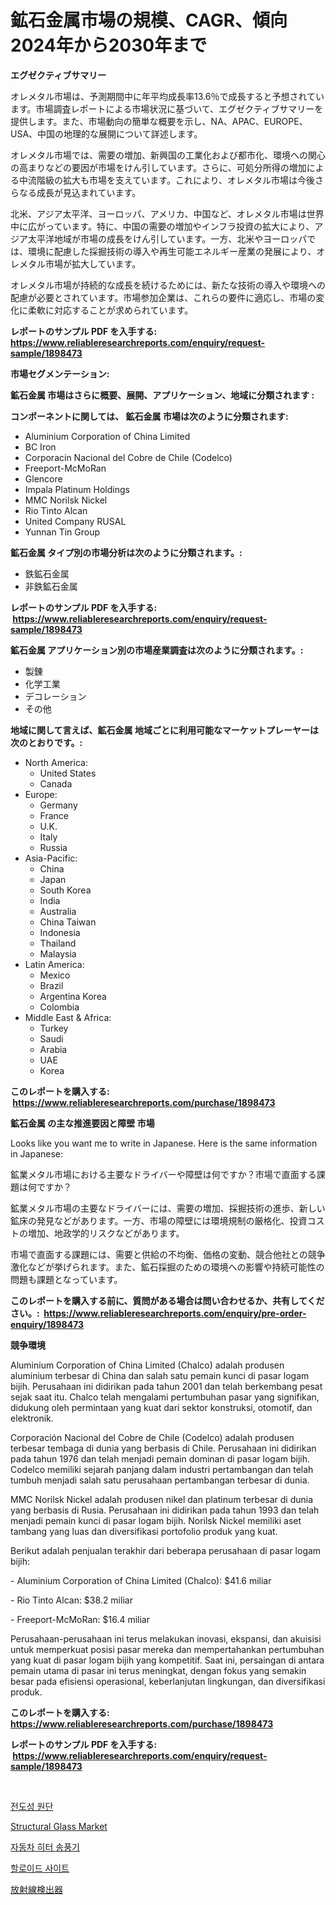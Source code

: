 <p><h1>鉱石金属市場の規模、CAGR、傾向 2024年から2030年まで</h1></p><p><strong>エグゼクティブサマリー</strong></p>
<p><p>オレメタル市場は、予測期間中に年平均成長率13.6％で成長すると予想されています。市場調査レポートによる市場状況に基づいて、エグゼクティブサマリーを提供します。また、市場動向の簡単な概要を示し、NA、APAC、EUROPE、USA、中国の地理的な展開について詳述します。</p><p>オレメタル市場では、需要の増加、新興国の工業化および都市化、環境への関心の高まりなどの要因が市場をけん引しています。さらに、可処分所得の増加による中流階級の拡大も市場を支えています。これにより、オレメタル市場は今後さらなる成長が見込まれています。</p><p>北米、アジア太平洋、ヨーロッパ、アメリカ、中国など、オレメタル市場は世界中に広がっています。特に、中国の需要の増加やインフラ投資の拡大により、アジア太平洋地域が市場の成長をけん引しています。一方、北米やヨーロッパでは、環境に配慮した採掘技術の導入や再生可能エネルギー産業の発展により、オレメタル市場が拡大しています。</p><p>オレメタル市場が持続的な成長を続けるためには、新たな技術の導入や環境への配慮が必要とされています。市場参加企業は、これらの要件に適応し、市場の変化に柔軟に対応することが求められています。</p></p>
<p><strong>レポートのサンプル PDF を入手する: <a href="https://www.reliableresearchreports.com/enquiry/request-sample/1898473">https://www.reliableresearchreports.com/enquiry/request-sample/1898473</a></strong></p>
<p><strong>市場セグメンテーション:</strong></p>
<p><strong> 鉱石金属 市場はさらに概要、展開、アプリケーション、地域に分類されます :</strong></p>
<p><strong>コンポーネントに関しては、 鉱石金属 市場は次のように分類されます: &nbsp;</strong></p>
<p><ul><li>Aluminium Corporation of China Limited</li><li>BC Iron</li><li>Corporacin Nacional del Cobre de Chile (Codelco)</li><li>Freeport-McMoRan</li><li>Glencore</li><li>Impala Platinum Holdings</li><li>MMC Norilsk Nickel</li><li>Rio Tinto Alcan</li><li>United Company RUSAL</li><li>Yunnan Tin Group</li></ul></p>
<p><strong> 鉱石金属 タイプ別の市場分析は次のように分類されます。:</strong></p>
<p><ul><li>鉄鉱石金属</li><li>非鉄鉱石金属</li></ul></p>
<p><strong>レポートのサンプル PDF を入手する: &nbsp;<a href="https://www.reliableresearchreports.com/enquiry/request-sample/1898473">https://www.reliableresearchreports.com/enquiry/request-sample/1898473</a></strong></p>
<p><strong> 鉱石金属 アプリケーション別の市場産業調査は次のように分類されます。:</strong></p>
<p><ul><li>製錬</li><li>化学工業</li><li>デコレーション</li><li>その他</li></ul></p>
<p><strong>地域に関して言えば、鉱石金属 地域ごとに利用可能なマーケットプレーヤーは次のとおりです。:</strong></p>
<p><ul>
    <li>
        North America:
        <ul>
            <li>United States</li>
            <li>Canada</li>
        </ul>
    </li>
    <li>
        Europe:
        <ul>
            <li>Germany</li>
            <li>France</li>
            <li>U.K.</li>
            <li>Italy</li>
            <li>Russia</li>
        </ul>
    </li>
    <li>
        Asia-Pacific:
        <ul>
            <li>China</li>
            <li>Japan</li>
            <li>South Korea</li>
            <li>India</li>
            <li>Australia</li>
            <li>China Taiwan</li>
            <li>Indonesia</li>
            <li>Thailand</li>
            <li>Malaysia</li>
        </ul>
    </li>
    <li>
        Latin America:
        <ul>
            <li>Mexico</li>
            <li>Brazil</li>
            <li>Argentina Korea</li>
            <li>Colombia</li>
        </ul>
    </li>
    <li>
        Middle East & Africa:
        <ul>
            <li>Turkey</li>
            <li>Saudi</li>
            <li>Arabia</li>
            <li>UAE</li>
            <li>Korea</li>
        </ul>
    </li>
    </ul></p>
<p><strong>このレポートを購入する: &nbsp;<a href="https://www.reliableresearchreports.com/purchase/1898473">https://www.reliableresearchreports.com/purchase/1898473</a></strong></p>
<p><strong>鉱石金属 の主な推進要因と障壁 市場</strong></p>
<p><p>Looks like you want me to write in Japanese. Here is the same information in Japanese:</p><p>鉱業メタル市場における主要なドライバーや障壁は何ですか？市場で直面する課題は何ですか？</p><p>鉱業メタル市場の主要なドライバーには、需要の増加、採掘技術の進歩、新しい鉱床の発見などがあります。一方、市場の障壁には環境規制の厳格化、投資コストの増加、地政学的リスクなどがあります。</p><p>市場で直面する課題には、需要と供給の不均衡、価格の変動、競合他社との競争激化などが挙げられます。また、鉱石採掘のための環境への影響や持続可能性の問題も課題となっています。</p></p>
<p><strong>このレポートを購入する前に、質問がある場合は問い合わせるか、共有してください。:&nbsp; <a href="https://www.reliableresearchreports.com/enquiry/pre-order-enquiry/1898473">https://www.reliableresearchreports.com/enquiry/pre-order-enquiry/1898473</a></strong></p>
<p><strong>競争環境</strong></p>
<p><p>Aluminium Corporation of China Limited (Chalco) adalah produsen aluminium terbesar di China dan salah satu pemain kunci di pasar logam bijih. Perusahaan ini didirikan pada tahun 2001 dan telah berkembang pesat sejak saat itu. Chalco telah mengalami pertumbuhan pasar yang signifikan, didukung oleh permintaan yang kuat dari sektor konstruksi, otomotif, dan elektronik.</p><p>Corporación Nacional del Cobre de Chile (Codelco) adalah produsen terbesar tembaga di dunia yang berbasis di Chile. Perusahaan ini didirikan pada tahun 1976 dan telah menjadi pemain dominan di pasar logam bijih. Codelco memiliki sejarah panjang dalam industri pertambangan dan telah tumbuh menjadi salah satu perusahaan pertambangan terbesar di dunia.</p><p>MMC Norilsk Nickel adalah produsen nikel dan platinum terbesar di dunia yang berbasis di Rusia. Perusahaan ini didirikan pada tahun 1993 dan telah menjadi pemain kunci di pasar logam bijih. Norilsk Nickel memiliki aset tambang yang luas dan diversifikasi portofolio produk yang kuat.</p><p>Berikut adalah penjualan terakhir dari beberapa perusahaan di pasar logam bijih:</p><p>- Aluminium Corporation of China Limited (Chalco): $41.6 miliar</p><p>- Rio Tinto Alcan: $38.2 miliar</p><p>- Freeport-McMoRan: $16.4 miliar</p><p>Perusahaan-perusahaan ini terus melakukan inovasi, ekspansi, dan akuisisi untuk memperkuat posisi pasar mereka dan mempertahankan pertumbuhan yang kuat di pasar logam bijih yang kompetitif. Saat ini, persaingan di antara pemain utama di pasar ini terus meningkat, dengan fokus yang semakin besar pada efisiensi operasional, keberlanjutan lingkungan, dan diversifikasi produk.</p></p>
<p><strong>このレポートを購入する: &nbsp; <a href="https://www.reliableresearchreports.com/purchase/1898473">https://www.reliableresearchreports.com/purchase/1898473</a></strong></p>
<p><strong>レポートのサンプル PDF を入手する: &nbsp;<a href="https://www.reliableresearchreports.com/enquiry/request-sample/1898473">https://www.reliableresearchreports.com/enquiry/request-sample/1898473</a></strong><strong></strong></p>
<p>&nbsp;</p>
<p><p><a href="https://medium.com/@kellylyncyh543964/%EC%A0%84%EB%8F%84%EC%84%B1-%EC%9B%90%EB%8B%A8-%EC%8B%9C%EC%9E%A5-%EA%B7%9C%EB%AA%A8%EB%8A%94-%EA%B8%80%EB%A1%9C%EB%B2%8C-%EC%82%B0%EC%97%85%EC%97%90%EC%84%9C-%EA%B0%80%EC%9E%A5-%EC%A0%81%ED%95%A9%ED%95%9C-%EB%A7%88%EC%BC%80%ED%8C%85-%EC%B1%84%EB%84%90%EC%9D%84-%EB%B3%B4%EC%97%AC%EC%A4%8D%EB%8B%88%EB%8B%A4-f48f1f52ea06">전도성 원단</a></p><p><a href="https://scarlet-rocket-c63.notion.site/Global-Structural-Glass-Market-Size-and-Market-Trends-Insights-and-Projections-from-2024-to-2031-3d8b0c44f9c04017b1e2b8a185c0c126">Structural Glass Market</a></p><p><a href="https://github.com/vsap75a286l/Market-Research-Report-List-1/blob/main/3185424193969.md">자동차 히터 송풍기</a></p><p><a href="https://medium.com/@cute_priencsss/%ED%95%A0%EB%A1%9C%EC%9D%B4%EC%82%AC%EC%9D%B4%ED%8A%B8-%EC%8B%9C%EC%9E%A5-%EC%8B%9C%EC%9E%A5-cagr-%EC%8B%9C%EC%9E%A5-%EB%8F%99%ED%96%A5-%EB%B0%8F-%EC%84%B1%EC%9E%A5-%EC%A0%84%EB%9E%B5%EC%97%90-%EB%8C%80%ED%95%9C-%ED%86%B5%EC%B0%B0%EB%A0%A5-b35a80ae84f4">할로이드 사이트</a></p><p><a href="https://medium.com/@kelsitorphy644/%E6%94%BE%E5%B0%84%E7%B7%9A%E6%A4%9C%E7%9F%A5%E5%99%A8%E5%B8%82%E5%A0%B4%E3%81%AF-%E5%B8%82%E5%A0%B4%E3%82%B7%E3%82%A7%E3%82%A2-%E5%B8%82%E5%A0%B4%E5%8B%95%E5%90%91-%E3%81%8A%E3%82%88%E3%81%B3%E5%B8%82%E5%A0%B4%E6%88%90%E9%95%B7%E3%81%AB%E9%96%A2%E3%81%99%E3%82%8B%E6%83%85%E5%A0%B1%E3%82%92%E6%8F%90%E4%BE%9B%E3%81%97%E3%81%A6%E3%81%84%E3%81%BE%E3%81%99-26456b3a20ee">放射線検出器</a></p></p>